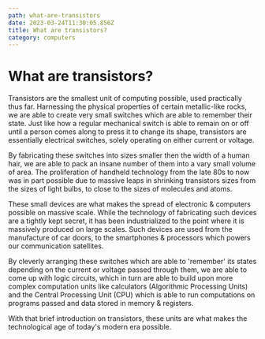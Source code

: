 ```yaml
---
path: what-are-transistors
date: 2023-03-24T11:30:05.856Z
title: What are transistors? 
category: computers
---
```


# What are transistors?
Transistors are the smallest unit of computing possible, used practically thus far. 
Harnessing the physical properties of certain metallic-like rocks, we are able to create
very small switches which are able to remember their state. Just like how a
regular mechanical switch is able to remain on or off until a person comes along
to press it to change its shape, transistors are essentially electrical switches,
solely operating on either current or voltage. 

By fabricating these switches into sizes smaller then the width of a human hair,
we are able to pack an insane number of them into a vary small volume of area.
The proliferation of handheld technology from the late 80s to now was in part
possible due to massive leaps in shrinking transistors sizes from the sizes of 
light bulbs, to close to the sizes of molecules and atoms.

These small devices are what makes the spread of electronic & computers possible
on massive scale. While the technology of fabricating such devices are a tightly kept
secret, it has been industrialized to the point where it is massively produced on 
large scales. Such devices are used from the manufacture of car doors, to the smartphones
& processors which powers our communication satellites.

By cleverly arranging these switches which are able to 'remember' its states depending on
the current or voltage passed through them, we are able to come up with logic circuits, which
in turn are able to build upon more complex computation units like calculators (Algorithmic
Processing Units) and the Central Processing Unit (CPU) which is able to run computations
on programs passed and data stored in memory & registers.

With that brief introduction on transistors, these units are what makes the technological
age of today's modern era possible. 

